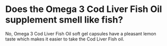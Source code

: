 # Does the Omega 3 Cod Liver Fish Oil supplement smell like fish?

No, Omega 3 Cod Liver Fish Oil soft gel capsules have a pleasant lemon taste which makes it easier to take the Cod Liver Fish oil.